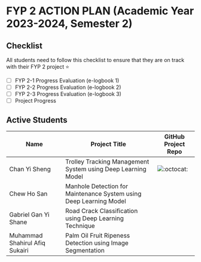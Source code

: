 # FYP 2 ACTION PLAN (Academic Year 2023-2024, Semester 2)

## Checklist

All students need to follow this checklist to ensure that they are on track with their FYP 2 project :star: 

- [ ] FYP 2-1 Progress Evaluation (e-logbook 1)
- [ ] FYP 2-2 Progress Evaluation (e-logbook 2)
- [ ] FYP 2-3 Progress Evaluation (e-logbook 3)
- [ ] Project Progress

## Active Students

| Name | Project Title | GitHub Project Repo |
|---------------|-------------------------------------------------|----------|
| Chan Yi Sheng | Trolley Tracking Management System using Deep Learning Model | ![:octocat:]()|
| Chew Ho San | Manhole Detection for Maintenance System using Deep Learning Model ||
| Gabriel Gan Yi Shane | Road Crack Classification using Deep Learning Technique ||
| Muhammad Shahirul Afiq Sukairi | Palm Oil Fruit Ripeness Detection using Image Segmentation ||








